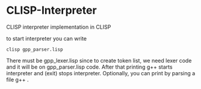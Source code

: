 # CLISP-Interpreter
CLISP interpreter implementation in CLISP

to start interpreter you can write 
```
clisp gpp_parser.lisp
```
There must be gpp_lexer.lisp since to create token list, we need lexer code and it will be
on gpp_parser.lisp code.
After that printing g++ starts interpreter and (exit) stops interpreter.
Optionally, you can print by parsing a file g++ <filename>.